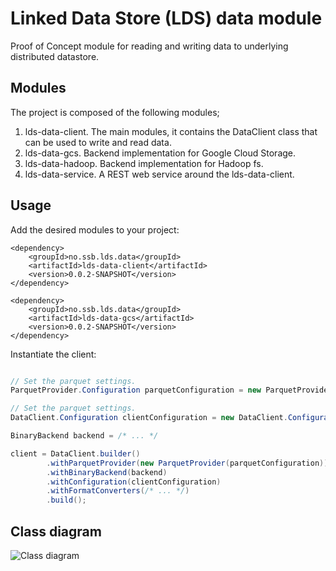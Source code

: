 # Linked Data Store (LDS) data module

Proof of Concept module for reading and writing data to underlying distributed datastore.

## Modules

The project is composed of the following modules; 

1. lds-data-client. The main modules, it contains the DataClient class that can be used to write and read
data.
2. lds-data-gcs. Backend implementation for Google Cloud Storage. 
3. lds-data-hadoop. Backend implementation for Hadoop fs.
5. lds-data-service. A REST web service around the lds-data-client.

## Usage

Add the desired modules to your project:  

```
<dependency>
    <groupId>no.ssb.lds.data</groupId>
    <artifactId>lds-data-client</artifactId>
    <version>0.0.2-SNAPSHOT</version>
</dependency>

<dependency>
    <groupId>no.ssb.lds.data</groupId>
    <artifactId>lds-data-gcs</artifactId>
    <version>0.0.2-SNAPSHOT</version>
</dependency>
```

Instantiate the client: 

```java

// Set the parquet settings.
ParquetProvider.Configuration parquetConfiguration = new ParquetProvider.Configuration();

// Set the parquet settings.
DataClient.Configuration clientConfiguration = new DataClient.Configuration();

BinaryBackend backend = /* ... */

client = DataClient.builder()
        .withParquetProvider(new ParquetProvider(parquetConfiguration))
        .withBinaryBackend(backend)
        .withConfiguration(clientConfiguration)
        .withFormatConverters(/* ... */)
        .build();

```

## Class diagram

![Class diagram](http://www.plantuml.com/plantuml/proxy?src=https://raw.githubusercontent.com/statisticsnorway/lds-data-client/master/lds-data-client/src/main/resources/class-diagram.puml)
